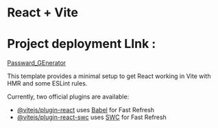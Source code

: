 # React + Vite


# Project deployment LInk :
 [Passward_GEnerator](https://passward-generator-react.vercel.app/)

This template provides a minimal setup to get React working in Vite with HMR and some ESLint rules.

Currently, two official plugins are available:









- [@vitejs/plugin-react](https://github.com/vitejs/vite-plugin-react/blob/main/packages/plugin-react/README.md) uses [Babel](https://babeljs.io/) for Fast Refresh
- [@vitejs/plugin-react-swc](https://github.com/vitejs/vite-plugin-react-swc) uses [SWC](https://swc.rs/) for Fast Refresh
